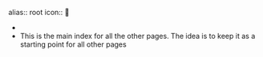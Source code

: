 alias:: root
icon:: 📒

-
- This is the main index for all the other pages. The idea is to keep it as a starting point for all other pages